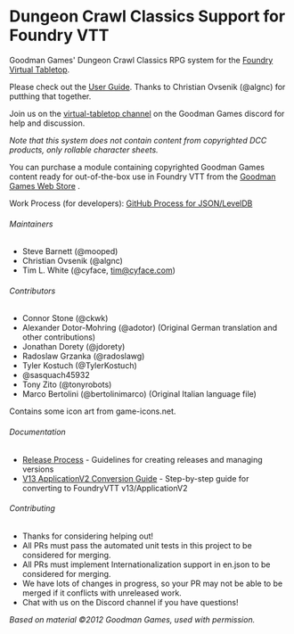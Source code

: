 # Dungeon Crawl Classics Support for Foundry VTT

Goodman Games' Dungeon Crawl Classics RPG system for the [Foundry Virtual Tabletop](https://foundryvtt.com).

Please check out the [User Guide](https://foundryvtt-dungeon-crawl-classics-user-guide.readthedocs.io/en/latest/). Thanks to Christian Ovsenik (@algnc) for putthing that together.

Join us on the [virtual-tabletop channel](https://discord.gg/2PR9YH9) on the Goodman Games discord for help and discussion.

*Note that this system does not contain content from copyrighted DCC products, only rollable character sheets.*

You can purchase a module containing copyrighted Goodman Games content ready for out-of-the-box use in Foundry VTT from the [Goodman Games Web Store](https://goodman-games.com/store/product/foundryvtt-dcc-compendium-license-key/) .

Work Process (for developers): [GitHub Process for JSON/LevelDB](docs/GITHUB-JSON-LEVELDB-FLOW.md)

###### Maintainers
* Steve Barnett (@mooped)
* Christian Ovsenik (@algnc)
* Tim L. White (@cyface, tim@cyface.com)

###### Contributors
* Connor Stone (@ckwk)
* Alexander Dotor-Mohring (@adotor) (Original German translation and other contributions)
* Jonathan Dorety (@jdorety)
* Radoslaw Grzanka (@radoslawg)
* Tyler Kostuch (@TylerKostuch)
* @sasquach45932
* Tony Zito (@tonyrobots)
* Marco Bertolini (@bertolinimarco) (Original Italian language file)

Contains some icon art from game-icons.net.

###### Documentation
* [Release Process](docs/README_RELEASE_PROCESS.md) - Guidelines for creating releases and managing versions
* [V13 ApplicationV2 Conversion Guide](docs/V13_APP_V2_HOW_TO.md) - Step-by-step guide for converting to FoundryVTT v13/ApplicationV2

###### Contributing
* Thanks for considering helping out!
* All PRs must pass the automated unit tests in this project to be considered for merging.
* All PRs must implement Internationalization support in en.json to be considered for merging.
* We have lots of changes in progress, so your PR may not be able to be merged if it conflicts with unreleased work.
* Chat with us on the Discord channel if you have questions!

_Based on material ©2012 Goodman Games, used with permission._
